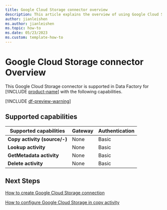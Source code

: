 ```yaml
---
title: Google Cloud Storage connector overview
description: This article explains the overview of using Google Cloud Storage.
author: jianleishen
ms.author: jianleishen
ms.topic: how-to
ms.date: 05/23/2023
ms.custom: template-how-to 
---
```


# Google Cloud Storage connector Overview

This Google Cloud Storage connector is supported in Data Factory for [!INCLUDE [product-name](../includes/product-name.md)] with the following capabilities.

[!INCLUDE [df-preview-warning](includes/df-preview-warning.md)]

## Supported capabilities

| Supported capabilities | Gateway | Authentication |
| --- | --- | ---|
| **Copy activity (source/-)** | None | Basic |
| **Lookup activity** | None | Basic |
| **GetMetadata activity** | None | Basic |
| **Delete activity** | None | Basic |

## Next Steps

[How to create Google Cloud Storage connection](connector-google-cloud-storage.md)

[How to configure Google Cloud Storage in copy activity](connector-google-cloud-storage-copy-activity.md)